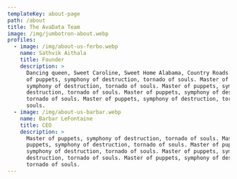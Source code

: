 ```yaml
---
templateKey: about-page
path: /about
title: The AvaData Team
image: /img/jumbotron-about.webp
profiles:
  - image: /img/about-us-ferbo.webp
    name: Sathvik Aithala
    title: Founder
    description: >
      Dancing queen, Sweet Caroline, Sweet Home Alabama, Country Roads. Master
      of puppets, symphony of destruction, tornado of souls. Master of puppets,
      symphony of destruction, tornado of souls. Master of puppets, symphony of
      destruction, tornado of souls. Master of puppets, symphony of destruction,
      tornado of souls. Master of puppets, symphony of destruction, tornado of
      souls.
  - image: /img/about-us-barbar.webp
    name: Barbar LeFontaine
    title: CEO
    description: >
      Master of puppets, symphony of destruction, tornado of souls. Master of
      puppets, symphony of destruction, tornado of souls. Master of puppets,
      symphony of destruction, tornado of souls. Master of puppets, symphony of
      destruction, tornado of souls. Master of puppets, symphony of destruction,
      tornado of souls.
---
```

